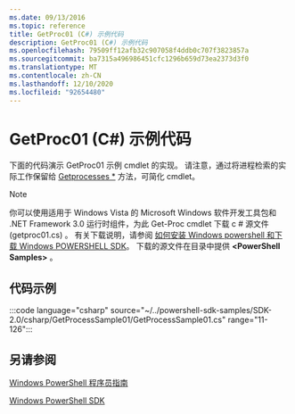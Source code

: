 ```yaml
---
ms.date: 09/13/2016
ms.topic: reference
title: GetProc01 (C#) 示例代码
description: GetProc01 (C#) 示例代码
ms.openlocfilehash: 79509ff12afb32c907058f4ddb0c707f3823857a
ms.sourcegitcommit: ba7315a496986451cfc1296b659d73ea2373d3f0
ms.translationtype: MT
ms.contentlocale: zh-CN
ms.lasthandoff: 12/10/2020
ms.locfileid: "92654480"
---
```

# <a name="getproc01-c-sample-code"></a>GetProc01 (C#) 示例代码

下面的代码演示 GetProc01 示例 cmdlet 的实现。 请注意，通过将进程检索的实际工作保留给 [Getprocesses *](/dotnet/api/System.Diagnostics.Process.GetProcesses) 方法，可简化 cmdlet。

> [!NOTE]
> 你可以使用适用于 Windows Vista 的 Microsoft Windows 软件开发工具包和 .NET Framework 3.0 运行时组件，为此 Get-Proc cmdlet 下载 c # 源文件 (getproc01.cs) 。 有关下载说明，请参阅 [如何安装 Windows powershell 和下载 Windows POWERSHELL SDK](/powershell/scripting/developer/installing-the-windows-powershell-sdk)。
> 下载的源文件在目录中提供 **\<PowerShell Samples>** 。

## <a name="code-sample"></a>代码示例

:::code language="csharp" source="~/../powershell-sdk-samples/SDK-2.0/csharp/GetProcessSample01/GetProcessSample01.cs" range="11-126":::

## <a name="see-also"></a>另请参阅

[Windows PowerShell 程序员指南](./windows-powershell-programmer-s-guide.md)

[Windows PowerShell SDK](../windows-powershell-reference.md)
